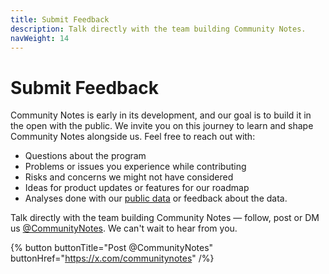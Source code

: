 ```yaml
---
title: Submit Feedback
description: Talk directly with the team building Community Notes.
navWeight: 14
---
```

# Submit Feedback

Community Notes is early in its development, and our goal is to build it in the open with the public. We invite you on this journey to learn and shape Community Notes alongside us. Feel free to reach out with:

- Questions about the program
- Problems or issues you experience while contributing
- Risks and concerns we might not have considered
- Ideas for product updates or features for our roadmap
- Analyses done with our [public data](../under-the-hood/download-data.md) or feedback about the data.

Talk directly with the team building Community Notes — follow, post or DM us [@CommunityNotes](https://x.com/communitynotes). We can't wait to hear from you.

{% button buttonTitle="Post  @CommunityNotes" buttonHref="https://x.com/communitynotes" /%}
